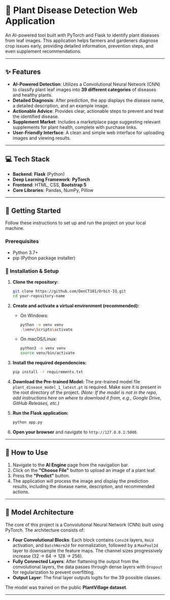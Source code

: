 # 🌿 Plant Disease Detection Web Application

An AI-powered tool built with PyTorch and Flask to identify plant diseases from leaf images. This application helps farmers and gardeners diagnose crop issues early, providing detailed information, prevention steps, and even supplement recommendations.



---

## ✨ Features

* **AI-Powered Detection**: Utilizes a Convolutional Neural Network (CNN) to classify plant leaf images into **39 different categories** of diseases and healthy plants.
* **Detailed Diagnosis**: After prediction, the app displays the disease name, a detailed description, and an example image.
* **Actionable Advice**: Provides clear, actionable steps to prevent and treat the identified disease.
* **Supplement Market**: Includes a marketplace page suggesting relevant supplements for plant health, complete with purchase links.
* **User-Friendly Interface**: A clean and simple web interface for uploading images and viewing results.

---

## 💻 Tech Stack

* **Backend**: **Flask** (Python)
* **Deep Learning Framework**: **PyTorch**
* **Frontend**: HTML, CSS, **Bootstrap 5**
* **Core Libraries**: Pandas, NumPy, Pillow

---

## 🚀 Getting Started

Follow these instructions to set up and run the project on your local machine.

### Prerequisites

* Python 3.7+
* pip (Python package installer)

### 🔧 Installation & Setup

1.  **Clone the repository:**
    ```bash
    git clone https://github.com/DenCT101/Orbit-IQ.git
    cd your-repository-name
    ```

2.  **Create and activate a virtual environment (recommended):**
    * On Windows:
        ```bash
        python -m venv venv
        .\venv\Scripts\activate
        ```
    * On macOS/Linux:
        ```bash
        python3 -m venv venv
        source venv/bin/activate
        ```

3.  **Install the required dependencies:**
    ```bash
    pip install -r requirements.txt
    ```

4.  **Download the Pre-trained Model:**
    The pre-trained model file `plant_disease_model_1_latest.pt` is required. Make sure it is present in the root directory of the project.
    *(Note: If the model is not in the repo, add instructions here on where to download it from, e.g., Google Drive, GitHub Releases, etc.)*

5.  **Run the Flask application:**
    ```bash
    python app.py
    ```

6.  **Open your browser** and navigate to `http://127.0.0.1:5000`.

---

## 📖 How to Use

1.  Navigate to the **AI Engine** page from the navigation bar.
2.  Click on the **"Choose File"** button to upload an image of a plant leaf.
3.  Press the **"Predict"** button.
4.  The application will process the image and display the prediction results, including the disease name, description, and recommended actions.

---

## 🧠 Model Architecture

The core of this project is a Convolutional Neural Network (CNN) built using PyTorch. The architecture consists of:
* **Four Convolutional Blocks**: Each block contains `Conv2d` layers, `ReLU` activation, and `BatchNorm2d` for normalization, followed by a `MaxPool2d` layer to downsample the feature maps. The channel sizes progressively increase (32 -> 64 -> 128 -> 256).
* **Fully Connected Layers**: After flattening the output from the convolutional layers, the data passes through dense layers with `Dropout` for regularization to prevent overfitting.
* **Output Layer**: The final layer outputs logits for the 39 possible classes.

The model was trained on the public **PlantVillage dataset**.

---

